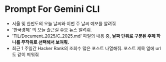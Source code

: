 # Prompt For Gemini CLI

* 서울 및 한반도의 오늘 날씨와 이번 주 날씨 예보를 알려줘
* '한국경제' 의 오늘 출근길 주요 뉴스 알려줘.
* 'TIL/Document_2025/C_2025.md' 파일의 내용 중, **날짜 단위로 구분된 주제 하나를 무작위로 선택해서 보여줘.**
* 최근 1 주일간 Hacker Rank의 조회수 많은 포스트 나열해줘. 포스트 제목 옆에 url 도 같이 띄워줘
